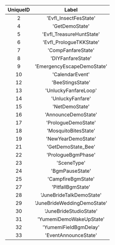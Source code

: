 | UniqueID | Label |
|:--:|:--:|
| 2 | 'Evfl_InsectFesState' | 
| 4 | 'GetDemoState' | 
| 5 | 'Evfl_TreasureHuntState' | 
| 6 | 'Evfl_PrologueTKKState' | 
| 7 | 'CompFanfareState' | 
| 8 | 'DIYFanfareState' | 
| 9 | 'EmergencyEscapeDemoState' | 
| 10 | 'CalendarEvent' | 
| 12 | 'BeeStingsState' | 
| 13 | 'UnluckyFanfareLoop' | 
| 14 | 'UnluckyFanfare' | 
| 15 | 'NetDemoState' | 
| 16 | 'AnnounceDemoState' | 
| 17 | 'PrologueDemoState' | 
| 18 | 'MosquitoBitesState' | 
| 19 | 'NewYearDemoState' | 
| 21 | 'GetDemoState_Bee' | 
| 22 | 'PrologueBgmPhase' | 
| 23 | 'SceneType' | 
| 24 | 'BgmPauseState' | 
| 25 | 'CampfireBgmState' | 
| 27 | 'PitfallBgmState' | 
| 28 | 'JuneBrideTalkDemoState' | 
| 29 | 'JuneBrideWeddingDemoState' | 
| 30 | 'JuneBrideStudioState' | 
| 31 | 'YumemiDemoWakeUpState' | 
| 32 | 'YumemiFieldBgmDelay' | 
| 33 | 'EventAnnounceState' | 
